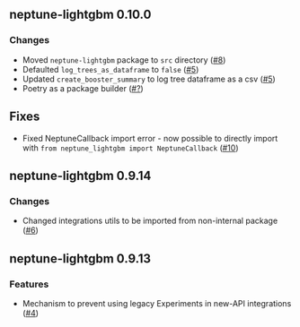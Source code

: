 ## neptune-lightgbm 0.10.0

### Changes
- Moved `neptune-lightgbm` package to `src` directory ([#8](https://github.com/neptune-ai/neptune-lightgbm/pull/8))
- Defaulted `log_trees_as_dataframe` to `false` ([#5](https://github.com/neptune-ai/neptune-lightgbm/pull/5))
- Updated `create_booster_summary` to log tree dataframe as a csv ([#5](https://github.com/neptune-ai/neptune-lightgbm/pull/5))
- Poetry as a package builder ([#?](?))

## Fixes

- Fixed NeptuneCallback import error - now possible to directly import with `from neptune_lightgbm import NeptuneCallback`
  ([#10](https://github.com/neptune-ai/neptune-lightgbm/pull/10))

## neptune-lightgbm 0.9.14

### Changes

- Changed integrations utils to be imported from non-internal package ([#6](https://github.com/neptune-ai/neptune-lightgbm/pull/6))

## neptune-lightgbm 0.9.13

### Features

- Mechanism to prevent using legacy Experiments in new-API integrations ([#4](https://github.com/neptune-ai/neptune-lightgbm/pull/4))
